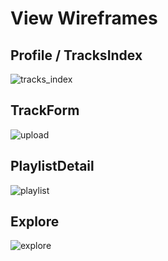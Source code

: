 # View Wireframes

## Profile / TracksIndex
![tracks_index]

## TrackForm
![upload]

## PlaylistDetail
![playlist]

## Explore
![explore]

[tracks_index]: ./wireframes/tracks_index.png
[upload]: ./wireframes/upload.png
[playlist]: ./wireframes/playlist.png
[explore]: ./wireframes/explore.png
